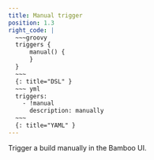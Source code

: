 ```yaml
---
title: Manual trigger
position: 1.3
right_code: |
  ~~~groovy
  triggers {
      manual() {
      }
  }
  ~~~
  {: title="DSL" }
  ~~~ yml
  triggers:
    - !manual
      description: manually
  ~~~
  {: title="YAML" }
---
```

Trigger a build manually in the Bamboo UI.